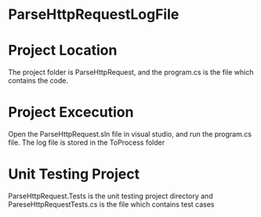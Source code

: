 # ParseHttpRequestLogFile

# Project Location
The project folder is ParseHttpRequest, and the program.cs is the file which contains the code. 

# Project Excecution 
Open the ParseHttpRequest.sln file in visual studio, and run the program.cs file. The log file is stored in the ToProcess folder 

# Unit Testing Project 
ParseHttpRequest.Tests is the unit testing project directory and PareseHttpRequestTests.cs is the file which contains test cases 
